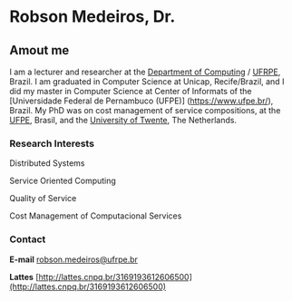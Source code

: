 # Robson Medeiros, Dr.

## Amout me

I am a lecturer and researcher at the [Department of Computing](http://dc.ufrpe.br) / [UFRPE](http://www.ufrpe.br), Brazil. I am graduated in Computer Science at Unicap, Recife/Brazil, and I did my master in Computer Science at Center of Informats of the [Universidade Federal de Pernambuco (UFPE)] (https://www.ufpe.br/), Brazil. My PhD was on cost management of service compositions, at the [UFPE](https://www.ufpe.br/), Brasil, and the [University of Twente](https://www.utwente.nl/en/), The Netherlands.

### Research Interests

Distributed Systems

Service Oriented Computing

Quality of Service

Cost Management of Computacional Services



### Contact
**E-mail** [robson.medeiros@ufrpe.br](mailto:robson.medeiros@ufrpe.br)

**Lattes** [http://lattes.cnpq.br/3169193612606500](http://lattes.cnpq.br/3169193612606500)
